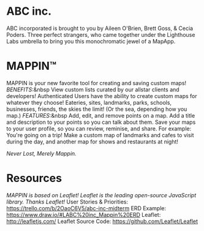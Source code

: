 # ABC inc. #
ABC incorporated is brought to you by Aileen O'Brien, Brett Goss, & Cecia Poders. Three perfect strangers, who came together under the Lighthouse Labs umbrella to bring you this monochromatic jewel of a MapApp.


# MAPPIN™ #
MAPPIN is your new favorite tool for creating and saving custom maps! 
_BENEFITS_:&nbsp
View custom lists curated by our allstar clients and developers!
Authenticated Users have the ability to create custom maps for whatever they choose! Eateries, sites, landmarks, parks, schools, businesses, friends, the skies the limit! (Or the sea, depending how you map.)
_FEATURES_:&nbsp
Add, edit, and remove points on a map. Add a title and description to your points so you can talk about them. Save your maps to your user profile, so you can review, reminise, and share. For example: You're going on a trip! Make a custom map of landmarks and cafes to visit during the day, and another map for shows and restaurants at night! 

_Never Lost, Merely Mappin._


# Resources #
_MAPPIN is based on Leaflet! Leaflet is the leading open-source JavaScript library. Thanks Leaflet!_
User Stories & Priorities: https://trello.com/b/2OaoC6V5/abc-inc-midterm
ERD Example: https://www.draw.io/#LABC%20inc_Mappin%20ERD
Leaflet: http://leafletjs.com/
Leaflet Source Code: https://github.com/Leaflet/Leaflet

